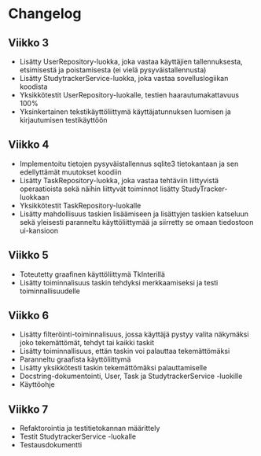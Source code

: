# Changelog

## Viikko 3

- Lisätty UserRepository-luokka, joka vastaa käyttäjien tallennuksesta, etsimisestä ja poistamisesta (ei vielä pysyväistallennusta)
- Lisätty StudytrackerService-luokka, joka vastaa sovelluslogiikan koodista
- Yksikkötestit UserRepository-luokalle, testien haarautumakattavuus 100%
- Yksinkertainen tekstikäyttöliittymä käyttäjatunnuksen luomisen ja kirjautumisen testikäyttöön

## Viikko 4
- Implementoitu tietojen pysyväistallennus sqlite3 tietokantaan ja sen edellyttämät muutokset koodiin
- Lisätty TaskRepository-luokka, joka vastaa tehtäviin liittyvistä operaatioista sekä näihin liittyvät toiminnot lisätty StudyTracker-luokkaan
- Yksikkötestit TaskRepository-luokalle
- Lisätty mahdollisuus taskien lisäämiseen ja lisättyjen taskien katseluun sekä yleisesti paranneltu käyttöliittymää ja siirretty se omaan tiedostoon ui-kansioon

## Viikko 5
- Toteutetty graafinen käyttöliittymä TkInterillä
- Lisätty toiminnalisuus taskin tehdyksi merkkaamiseksi ja testi toiminnallisuudelle

## Viikko 6
- Lisätty filteröinti-toiminnalisuus, jossa käyttäjä pystyy valita näkymäksi joko tekemättömät, tehdyt tai kaikki taskit
- Lisätty toiminnallisuus, ettän taskin voi palauttaa tekemättömäksi
- Paranneltu graafista käyttöliittymä
- Lisätty yksikkötesti taskin tekemättömäksi palauttamiselle
- Docstring-dokumentointi, User, Task ja StudytrackerService -luokille
- Käyttöohje

## Viikko 7
- Refaktorointia ja testitietokannan määrittely
- Testit StudytrackerService -luokalle
- Testausdokumentti